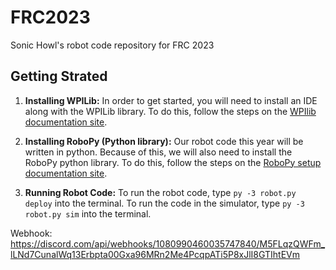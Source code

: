# FRC2023
Sonic Howl's robot code repository for FRC 2023


## Getting Strated

1. **Installing WPILib:** In order to get started, you will need to install an IDE along with the WPILib library. To do this, follow the steps on the [WPIlib documentation site](https://docs.wpilib.org/en/stable/docs/zero-to-robot/step-2/wpilib-setup.html).

2. **Installing RoboPy (Python library):** Our robot code this year will be written in python. Because of this, we will also need to install the RoboPy python library. To do this, follow the steps on the [RoboPy setup documentation site](https://robotpy.readthedocs.io/en/stable/install/computer.html#install-computer).

3. **Running Robot Code:** To run the robot code, type `py -3 robot.py deploy` into the terminal. To run the code in the simulator, type `py -3 robot.py sim` into the terminal.

Webhook:
https://discord.com/api/webhooks/1080990460035747840/M5FLqzQWFm_lLNd7CunalWq13Erbpta00Gxa96MRn2Me4PcqpATi5P8xJlI8GTIhtEVm
